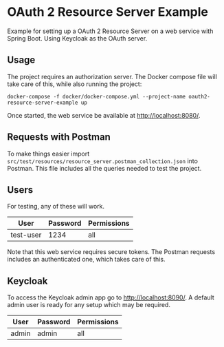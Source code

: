 # OAuth 2 Resource Server Example

Example for setting up a OAuth 2 Resource Server on a web service with Spring Boot. Using Keycloak as the OAuth server.

## Usage

The project requires an authorization server. The Docker compose file will take care of this, while also running the project:

```
docker-compose -f docker/docker-compose.yml --project-name oauth2-resource-server-example up
```

Once started, the web service be available at [http://localhost:8080/](http://localhost:8080/).

## Requests with Postman

To make things easier import `src/test/resources/resource_server.postman_collection.json` into Postman. This file includes all the queries needed to test the project.

## Users

For testing, any of these will work.

| User      | Password | Permissions |
|-----------|----------|-------------|
| test-user | 1234     | all         |

Note that this web service requires secure tokens. The Postman requests includes an authenticated one, which takes care of this.

## Keycloak

To access the Keycloak admin app go to [http://localhost:8090/](http://localhost:8090/). A default admin user is ready for any setup which may be required.

| User  | Password | Permissions |
|-------|----------|-------------|
| admin | admin    | all         |
